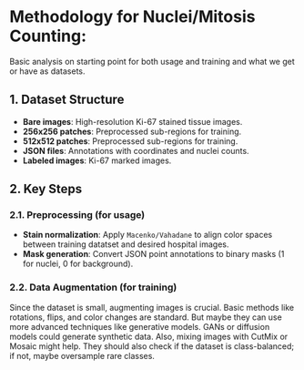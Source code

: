 # Methodology for Nuclei/Mitosis Counting:

Basic analysis on starting point for both usage and training and what we get or have as datasets.

## **1. Dataset Structure**
- **Bare images**: High-resolution Ki-67 stained tissue images.
- **256x256 patches**: Preprocessed sub-regions for training.
- **512x512 patches**: Preprocessed sub-regions for training.
- **JSON files**: Annotations with coordinates and nuclei counts.
- **Labeled images**: Ki-67 marked images.
  
## **2. Key Steps**

### **2.1. Preprocessing (for usage)**
- **Stain normalization**: Apply `Macenko/Vahadane` to align color spaces between training datatset and desired hospital images.
- **Mask generation**: Convert JSON point annotations to binary masks (1 for nuclei, 0 for background).

### **2.2. Data Augmentation (for training)**
Since the dataset is small, augmenting images is crucial. Basic methods like rotations, flips, and color changes are standard. But maybe they can use more advanced techniques like generative models. GANs or diffusion models could generate synthetic data. Also, mixing images with CutMix or Mosaic might help. They should also check if the dataset is class-balanced; if not, maybe oversample rare classes.

